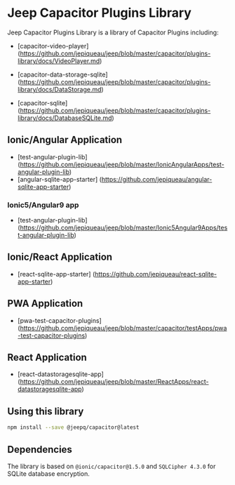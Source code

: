 # Jeep Capacitor Plugins Library

Jeep Capacitor Plugins Library is a library of Capacitor Plugins including:


 - [capacitor-video-player] (https://github.com/jepiqueau/jeep/blob/master/capacitor/plugins-library/docs/VideoPlayer.md)

 - [capacitor-data-storage-sqlite] (https://github.com/jepiqueau/jeep/blob/master/capacitor/plugins-library/docs/DataStorage.md)

 - [capacitor-sqlite] (https://github.com/jepiqueau/jeep/blob/master/capacitor/plugins-library/docs/DatabaseSQLite.md)



## Ionic/Angular Application
 - [test-angular-plugin-lib] (https://github.com/jepiqueau/jeep/blob/master/IonicAngularApps/test-angular-plugin-lib)
 - [angular-sqlite-app-starter] (https://github.com/jepiqueau/angular-sqlite-app-starter)

### Ionic5/Angular9 app
 - [test-angular-plugin-lib] (https://github.com/jepiqueau/jeep/blob/master/Ionic5Angular9Apps/test-angular-plugin-lib)


## Ionic/React Application
 - [react-sqlite-app-starter] (https://github.com/jepiqueau/react-sqlite-app-starter)


## PWA Application
 - [pwa-test-capacitor-plugins] (https://github.com/jepiqueau/jeep/blob/master/capacitor/testApps/pwa-test-capacitor-plugins)

## React Application
 - [react-datastoragesqlite-app] (https://github.com/jepiqueau/jeep/blob/master/ReactApps/react-datastoragesqlite-app)
 

## Using this library

  ```bash
  npm install --save @jeepq/capacitor@latest
  ```

## Dependencies
 The library is based on ```@ionic/capacitor@1.5.0``` and ```SQLCipher 4.3.0``` for SQLite database encryption.

